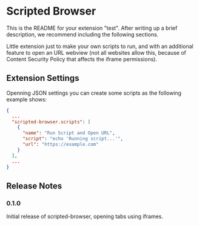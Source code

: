 # Scripted Browser

This is the README for your extension "test". After writing up a brief description, we recommend including the following sections.

Little extension just to make your own scripts to run, and with an additional feature to open an URL webview (not all websites allow this, because of Content Security Policy that affects the iframe permissions).

## Extension Settings

Openning JSON settings you can create some scripts as the following example shows:

```json
{
  ...
  "scripted-browser.scripts": [
    {
      "name": "Run Script and Open URL",
      "script": "echo 'Running script...'",
      "url": "https://example.com"
    }
  ],
  ...
}
```

## Release Notes

### 0.1.0

Initial release of scripted-browser, opening tabs using iframes.